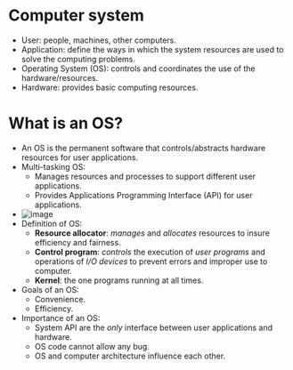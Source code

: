 # Computer system
-  User: people, machines, other computers.
-  Application: define the ways in which the system resources are used to solve the computing problems.
-  Operating System (OS): controls and coordinates the use of the hardware/resources.
-  Hardware: provides basic computing resources.
# What is an OS?
- An OS is the permanent software that controls/abstracts hardware resources for user applications.
- Multi-tasking OS:
    - Manages resources and processes to support different user applications.
    - Provides Applications Programming Interface (API) for user applications.
- ![image](https://github.com/user-attachments/assets/1ec1d32d-b2b8-4bb0-83f9-de94d4b55e42)
- Definition of OS:
    - **Resource allocator**: *manages* and *allocates* resources to insure efficiency and fairness.
    - **Control program**: *controls* the execution of *user programs* and operations of *I/O devices* to prevent errors and improper use to computer.
    - **Kernel**: the one programs running at all times.
- Goals of an OS:
    -  Convenience.
    -  Efficiency.
- Importance of an OS:
    -  System API are the *only* interface between user applications and hardware.
    -  OS code cannot allow any bug.
    -  OS and computer architecture influence each other.
  
